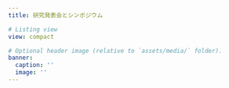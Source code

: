 ```yaml
---
title: 研究発表会とシンポジウム

# Listing view
view: compact

# Optional header image (relative to `assets/media/` folder).
banner:
  caption: ''
  image: ''
---
```

